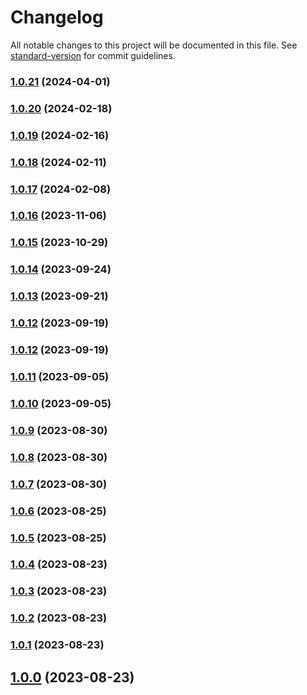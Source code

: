 # Changelog

All notable changes to this project will be documented in this file. See [standard-version](https://github.com/conventional-changelog/standard-version) for commit guidelines.

### [1.0.21](https://github.com/boilingdata/node-boilingdata/compare/v1.0.20...v1.0.21) (2024-04-01)

### [1.0.20](https://github.com/boilingdata/node-boilingdata/compare/v1.0.19...v1.0.20) (2024-02-18)

### [1.0.19](https://github.com/boilingdata/node-boilingdata/compare/v1.0.18...v1.0.19) (2024-02-16)

### [1.0.18](https://github.com/boilingdata/node-boilingdata/compare/v1.0.17...v1.0.18) (2024-02-11)

### [1.0.17](https://github.com/boilingdata/node-boilingdata/compare/v1.0.16...v1.0.17) (2024-02-08)

### [1.0.16](https://github.com/boilingdata/node-boilingdata/compare/v1.0.15...v1.0.16) (2023-11-06)

### [1.0.15](https://github.com/boilingdata/node-boilingdata/compare/v1.0.14...v1.0.15) (2023-10-29)

### [1.0.14](https://github.com/boilingdata/node-boilingdata/compare/v1.0.13...v1.0.14) (2023-09-24)

### [1.0.13](https://github.com/boilingdata/node-boilingdata/compare/v1.0.12...v1.0.13) (2023-09-21)

### [1.0.12](https://github.com/boilingdata/node-boilingdata/compare/v1.0.11...v1.0.12) (2023-09-19)

### [1.0.12](https://github.com/boilingdata/node-boilingdata/compare/v1.0.11...v1.0.12) (2023-09-19)

### [1.0.11](https://github.com/boilingdata/node-boilingdata/compare/v1.0.10...v1.0.11) (2023-09-05)

### [1.0.10](https://github.com/boilingdata/node-boilingdata/compare/v1.0.9...v1.0.10) (2023-09-05)

### [1.0.9](https://github.com/boilingdata/node-boilingdata/compare/v1.0.8...v1.0.9) (2023-08-30)

### [1.0.8](https://github.com/boilingdata/node-boilingdata/compare/v1.0.7...v1.0.8) (2023-08-30)

### [1.0.7](https://github.com/boilingdata/node-boilingdata/compare/v1.0.6...v1.0.7) (2023-08-30)

### [1.0.6](https://github.com/boilingdata/node-boilingdata/compare/v1.0.5...v1.0.6) (2023-08-25)

### [1.0.5](https://github.com/boilingdata/node-boilingdata/compare/v1.0.4...v1.0.5) (2023-08-25)

### [1.0.4](https://github.com/boilingdata/node-boilingdata/compare/v1.0.3...v1.0.4) (2023-08-23)

### [1.0.3](https://github.com/boilingdata/node-boilingdata/compare/v1.0.2...v1.0.3) (2023-08-23)

### [1.0.2](https://github.com/boilingdata/node-boilingdata/compare/v1.0.1...v1.0.2) (2023-08-23)

### [1.0.1](https://github.com/boilingdata/node-boilingdata/compare/v1.0.0...v1.0.1) (2023-08-23)

## [1.0.0](https://github.com/boilingdata/node-boilingdata/compare/v0.1.1...v1.0.0) (2023-08-23)
